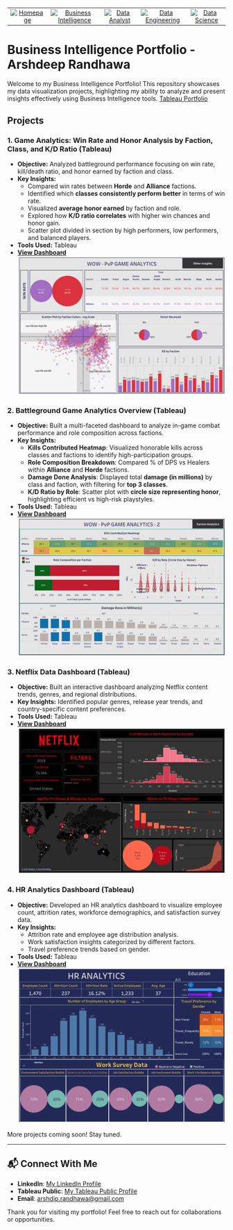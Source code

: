<table align="center">
  <tr>
	<td align="center">
      <a href="https://github.com/arshrandhawa/portfolio/blob/main/README.md">
        <img src="https://img.shields.io/badge/-Homepage-gray?style=for-the-badge&logo=github&scale=2" alt="Homepage">
      </a>
    </td>
	<td align="center">
      <a href="https://github.com/arshrandhawa/BusinessIntelligencePortfolio/blob/main/README.md">
        <img src="https://img.shields.io/badge/-Business_Intelligence-blue?style=for-the-badge&logo=tableau&scale=4" alt="Business Intelligence">
      </a>
    </td>
    <td align="center">
      <a href="https://github.com/arshrandhawa/DataAnalystPortfolio/blob/main/README.md">
        <img src="https://img.shields.io/badge/-Data_Analyst-green?style=for-the-badge&logo=sqlite&scale=4" alt="Data Analyst">
      </a>
    </td>
    <td align="center">
      <a href="https://github.com/arshrandhawa/DataEngineerPortfolio/blob/main/README.md">
        <img src="https://img.shields.io/badge/-Data_Engineering-orange?style=for-the-badge&logo=docker&scale=4" alt="Data Engineering">
      </a>
    </td>
    <td align="center">
      <a href="https://github.com/arshrandhawa/DataSciencePortfolio/blob/main/README.md">
        <img src="https://img.shields.io/badge/-Data_Science-purple?style=for-the-badge&logo=scikit-learn&scale=4" alt="Data Science">
      </a>
    </td>
  </tr>
</table>

# Business Intelligence Portfolio - Arshdeep Randhawa

Welcome to my Business Intelligence Portfolio! This repository showcases my data visualization projects, highlighting my ability to analyze and present insights effectively using Business Intelligence tools. 
[Tableau Portfolio](https://public.tableau.com/app/profile/arshdeep.randhawa6351/vizzes)

## Projects

### 1. Game Analytics: Win Rate and Honor Analysis by Faction, Class, and K/D Ratio (Tableau)
- **Objective:** Analyzed battleground performance focusing on win rate, kill/death ratio, and honor earned by faction and class.
- **Key Insights:**
  - Compared win rates between **Horde** and **Alliance** factions.
  - Identified which **classes consistently perform better** in terms of win rate.
  - Visualized **average honor earned** by faction and role.
  - Explored how **K/D ratio correlates** with higher win chances and honor gain.
  - Scatter plot divided in section by high performers, low performers, and balanced players. 
- **Tools Used:** Tableau  
- **[View Dashboard](https://public.tableau.com/app/profile/arshdeep.randhawa6351/viz/GameAnalytics-MMORPG/DFactionAnalytics)**  
![Faction Win Rate Dashboard](https://github.com/arshrandhawa/BusinessIntelligencePortfolio/blob/main/D_%20Faction%20Analytics.png)

### 2. Battleground Game Analytics Overview (Tableau)
- **Objective:** Built a multi-faceted dashboard to analyze in-game combat performance and role composition across factions.
- **Key Insights:**
  - **Kills Contributed Heatmap**: Visualized honorable kills across classes and factions to identify high-participation groups.
  - **Role Composition Breakdown**: Compared % of DPS vs Healers within **Alliance** and **Horde** factions.
  - **Damage Done Analysis**: Displayed total **damage (in millions)** by class and faction, with filtering for **top 3 classes**.
  - **K/D Ratio by Role**: Scatter plot with **circle size representing honor**, highlighting efficient vs high-risk playstyles.
- **Tools Used:** Tableau  
- **[View Dashboard](https://public.tableau.com/app/profile/arshdeep.randhawa6351/viz/GameAnalytics-MMORPG/DFactionAnalytics)**  
![Game Analytics Dashboard](https://github.com/arshrandhawa/BusinessIntelligencePortfolio/blob/main/D_%20Other%20Insights.png)

### 3. Netflix Data Dashboard (Tableau)
- **Objective:** Built an interactive dashboard analyzing Netflix content trends, genres, and regional distributions.
- **Key Insights:** Identified popular genres, release year trends, and country-specific content preferences.
- **Tools Used:** Tableau
- **[View Dashboard](https://public.tableau.com/app/profile/arshdeep.randhawa6351/viz/NetflixAnalysis_17389690500210/Dashboard1)**
![Netflix Dashboard](https://github.com/arshrandhawa/BusinessIntelligencePortfolio/blob/main/Netflix%20Dashboard.png)

### 4. HR Analytics Dashboard (Tableau)
- **Objective:** Developed an HR analytics dashboard to visualize employee count, attrition rates, workforce demographics, and satisfaction survey data.
- **Key Insights:**
  - Attrition rate and employee age distribution analysis.
  - Work satisfaction insights categorized by different factors.
  - Travel preference trends based on gender.
- **Tools Used:** Tableau
- **[View Dashboard](https://public.tableau.com/app/profile/arshdeep.randhawa6351/viz/NetflixAnalysis_17389690500210/Dashboard1)**
![HR Analytics Dashboard](https://github.com/arshrandhawa/BusinessIntelligencePortfolio/blob/main/HR%20Analytics%20Dashboard.png)

More projects coming soon! Stay tuned.

---

## 📬 Connect With Me

- **LinkedIn**: [My LinkedIn Profile](https://www.linkedin.com/in/arshrandhawa11/)
- **Tableau Public**: [My Tableau Public Profile](https://public.tableau.com/app/profile/arshdeep.randhawa6351/vizzes)
- **Email**: [arshdip.randhawa@gmail.com](mailto:arshdip.randhawa@gmail.com)

Thank you for visiting my portfolio! Feel free to reach out for collaborations or opportunities.


